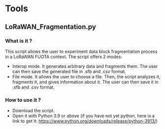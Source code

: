 # Tools

## LoRaWAN_Fragmentation.py

### What is it ?
This script allows the user to experiment data block fragmentation process in a LoRaWAN FUOTA context. The script offers 2 modes:
- Interop mode. It generates arbitrary data and fragments them. The user can then save the generated file in .sfb and .csv format.
- File mode. It allows the user to choose a file. Then, the script analyzes it, fragments it, and gives information about it. The user can then save it in .sfb and .csv format.
 
### How to use it ?
- Download the script.
- Open it with Python 3.9 or above (if you have not yet python, here is a link to get it: https://www.python.org/downloads/release/python-3913/)

